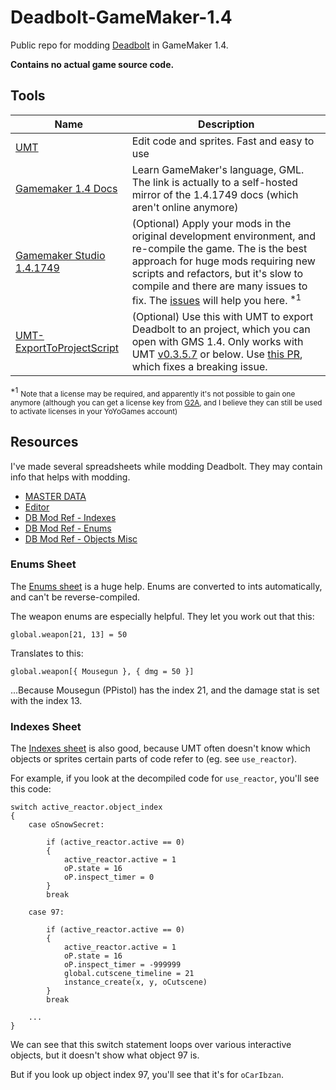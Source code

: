 # Deadbolt-GameMaker-1.4

Public repo for modding [Deadbolt](https://store.steampowered.com/app/394970/DEADBOLT/) in GameMaker 1.4.

**Contains no actual game source code.**

## Tools

| Name | Description |
| ---- | ----------- |
| [UMT](https://github.com/krzys-h/UndertaleModTool) | Edit code and sprites. Fast and easy to use |
| [Gamemaker 1.4 Docs](https://gmsdocs.codemuffin.com/1.4.1749/) | Learn GameMaker's language, GML. The link is actually to a self-hosted mirror of the 1.4.1749 docs (which aren't online anymore) |
| [Gamemaker Studio 1.4.1749](https://github.com/ithinkandicode/Deadbolt-GameMaker-1.4/issues/11) | (Optional) Apply your mods in the original development environment, and re-compile the game. The is the best approach for huge mods requiring new scripts and refactors, but it's slow to compile and there are many issues to fix. The [issues](https://github.com/ithinkandicode/Deadbolt-GameMaker-1.4/issues) will help you here. <sup>\*1</sup> |
| [UMT-ExportToProjectScript](https://github.com/ithinkandicode/Deadbolt-GMS-1.4-Misc/issues/33) | (Optional) Use this with UMT to export Deadbolt to an project, which you can open with GMS 1.4. Only works with UMT [v0.3.5.7](https://github.com/krzys-h/UndertaleModTool/releases/tag/0.3.5.7) or below. Use [this PR](https://github.com/ithinkandicode/UndertaleModTool-ExportToProjectScript/tree/fix/12-colkind-BBoxMode), which fixes a breaking issue.

<sup>\*1</sup> <small>Note that a license may be required, and apparently it's not possible to gain one anymore (although you can get a license key from [G2A](https://www.g2a.com/search?query=GameMaker:%20Studio%20Professional), and I believe they can still be used to activate licenses in your YoYoGames account)</small>

## Resources

I've made several spreadsheets while modding Deadbolt. They may contain info that helps with modding.

- [MASTER DATA](https://docs.google.com/spreadsheets/d/1qRyF3laHK2bKYyI552aA5PElzib8ak1FfLNxDId9Lzg/edit#gid=482879943)
- [Editor](https://docs.google.com/spreadsheets/d/1XsQPEOL5d5vsu0OXlZaMR01yTMRrRebbrrtjea6FaHU/edit#gid=0)
- [DB Mod Ref - Indexes](https://docs.google.com/spreadsheets/d/1ZlLrv0tgd8B8AMzEKddYo6MskwjNiJcEcl-W2aAqy-k/edit#gid=678910982)
- [DB Mod Ref - Enums](https://docs.google.com/spreadsheets/d/1zIzck_q13ycJwOZQVV7S25nnjehm8xr932ZGZXNYIQI/edit#gid=758297861)
- [DB Mod Ref - Objects Misc](https://docs.google.com/spreadsheets/d/1_bMv3tmPiZAR0CAgwDnsR3DWfPws7FI7GuVk2VTZrTg/edit#gid=1452938826)

### Enums Sheet

The [Enums sheet](https://docs.google.com/spreadsheets/d/1zIzck_q13ycJwOZQVV7S25nnjehm8xr932ZGZXNYIQI/edit#gid=758297861) is a huge help. Enums are converted to ints automatically, and can't be reverse-compiled.

The weapon enums are especially helpful. They let you work out that this:

`global.weapon[21, 13] = 50`

Translates to this:

`global.weapon[{ Mousegun }, { dmg = 50 }]`

...Because Mousegun (PPistol) has the index 21, and the damage stat is set with the index 13.

### Indexes Sheet

The [Indexes sheet](https://docs.google.com/spreadsheets/d/1ZlLrv0tgd8B8AMzEKddYo6MskwjNiJcEcl-W2aAqy-k/edit#gid=1330816122) is also good, because UMT often doesn't know which objects or sprites certain parts of code refer to (eg. see `use_reactor`).

For example, if you look at the decompiled code for `use_reactor`, you'll see this code:

    switch active_reactor.object_index
    {
        case oSnowSecret:

            if (active_reactor.active == 0)
            {
                active_reactor.active = 1
                oP.state = 16
                oP.inspect_timer = 0
            }
            break

        case 97:

            if (active_reactor.active == 0)
            {
                active_reactor.active = 1
                oP.state = 16
                oP.inspect_timer = -999999
                global.cutscene_timeline = 21
                instance_create(x, y, oCutscene)
            }
            break

		...
	}

We can see that this switch statement loops over various interactive objects, but it doesn't show what object 97 is.

But if you look up object index 97, you'll see that it's for `oCarIbzan`.
